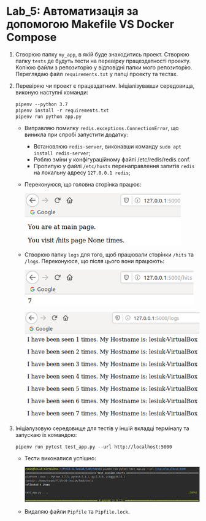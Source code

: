 # Lab_5: Автоматизація за допомогою Makefile VS Docker Compose

1. Створюю папку `my_app`, в якій буде знаходитись проект. Створюю папку `tests` де будуть тести на перевірку працездатності проекту. Копіюю файли з репозиторію у відповідні папки мого репозиторію. Переглядаю файл `requirements.txt` у папці проекту та тестах.
2. Перевіряю чи проект є працездатним. Ініціалізувавши середовища, виконую наступні команди:
    ```
    pipenv --python 3.7
    pipenv install -r requirements.txt
    pipenv run python app.py
    ```
   - Виправляю помилку `redis.exceptions.ConnectionError`, що виникла при спробі запустити додатку:
        - Встановлюю `redis-server`, виконавши команду `sudo apt install redis-server`;
        - Роблю зміни у конфігураційному файлі /etc/redis/redis.conf. 
        - Пропипую у файлі `/etc/hosts` перенаправлення запитів `redis` на локальну адресу `127.0.0.1 redis`;
   - Переконуюся, що головна сторінка працює:
   
     ![image](img/1.png)
   
   - Створюю папку `logs` для того, щоб працювали сторінки `/hits` та `/logs`. Переконуюся, що після цього вони працюють:
   
        ![image](img/12.png)
   
        ![image](img/13.png)
   
3. Ініціалузовую середовище для тестів у іншій вкладці терміналу та запускаю їх командою:
     ```
     pipenv run pytest test_app.py --url http://localhost:5000
     ```
   - Тести виконалися успішно:
   
     ![image](img/14.png)
    
    - Видаляю файли `Pipfile` та `Pipfile.lock`.
    
